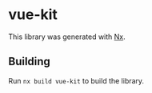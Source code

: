 # vue-kit

This library was generated with [Nx](https://nx.dev).

## Building

Run `nx build vue-kit` to build the library.
